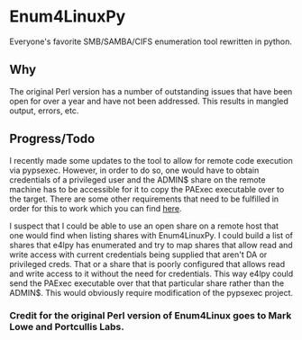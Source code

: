 # Enum4LinuxPy
Everyone's favorite SMB/SAMBA/CIFS enumeration tool rewritten in python.

## Why
The original Perl version has a number of outstanding issues that have been open for over a year and have not been addressed. This results in mangled output, errors, etc.

## Progress/Todo
I recently made some updates to the tool to allow for remote code execution via pypsexec. However, in order to do so, one would have to obtain credentials of a privileged user and the ADMIN$ share on the remote machine has to be accessible for it to copy the PAExec executable over to the target. There are some other requirements that need to be fulfilled in order for this to work which you can find [here](https://www.bloggingforlogging.com/2018/03/12/introducing-psexec-for-python/). 

I suspect that I could be able to use an open share on a remote host that one would find when listing shares with Enum4LinuxPy. I could build a list of shares that e4lpy has enumerated and try to map shares that allow read and write access with current credentials being supplied that aren't DA or privileged creds. That or a share that is poorly configured that allows read and write access to it without the need for credentials. This way e4lpy could send the PAExec executable over that that particular share rather than the ADMIN$. This would obviously require modification of the pypsexec project.

### **Credit for the original Perl version of Enum4Linux goes to Mark Lowe and Portcullis Labs.**
